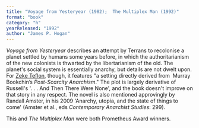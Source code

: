 ```yaml
---
title: "Voyage from Yesteryear (1982);  The Multiplex Man (1992)"
format: "book"
category: "h"
yearReleased: "1992"
author: "James P. Hogan"
---
```

_Voyage from Yesteryear_ describes an attempt by Terrans to recolonise a planet settled by humans some years before, in which the authoritarianism of the new colonists is thwarted by the libertarianism of the old. The planet's social system is essentially anarchy, but details are not dwelt upon.  For <a href="http://seesharppress.wordpress.com/2013/10/24/anarchist-science-fiction-favorite-novels/"> Zeke Teflon</a>, though, it features "a setting directly derived from  Murray  Bookchin’s _Post-Scarcity Anarchism_." The plot is largely derivative of Russell's  '. . . And Then There Were None', and the book doesn't improve on that story in any respect. The novel is also mentioned approvingly by Randall Amster, in his 2009 'Anarchy, utopia, and the state of things to come' (Amster et al., eds _Contemporary Anarchist Studies_: 299).

This and _The Multiplex Man_ were both Prometheus Award winners.

